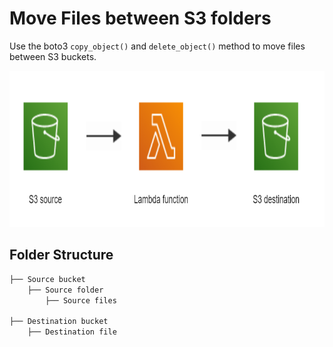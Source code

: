 # Move Files between S3 folders

Use the boto3 ```copy_object()``` and ```delete_object()``` method to move files between S3 buckets.

<p>
    <img src="Screenshots/project.PNG" width="600" height="250" />
</p>

## Folder Structure
```bash
├── Source bucket
    ├── Source folder
        ├── Source files

├── Destination bucket
    ├── Destination file
```
